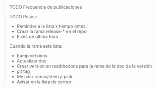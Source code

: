 > TODO Frecuencia de publicaciones

> TODO Pasos:
>
> * Reminder a la lista x tiempo antes.
> * Crear la rama release-* en el repo
> * Fixes de última hora
>
> Cuando la rama está lista:
> * bump versions
> * Actualizar doc
> * Crear version en readthedocs para la rama de la doc de la versión
> * git tag
> * Mezclar ramas/cherry-pick
> * Avisar en la lista de correo
